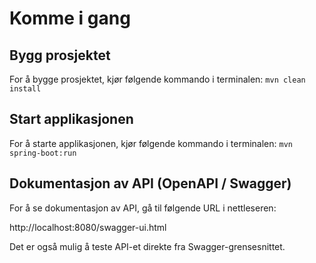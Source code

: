 # Komme i gang

## Bygg prosjektet

For å bygge prosjektet, kjør følgende kommando i terminalen:
```mvn clean install```

## Start applikasjonen

For å starte applikasjonen, kjør følgende kommando i terminalen:
```mvn spring-boot:run```

## Dokumentasjon av API (OpenAPI / Swagger)

For å se dokumentasjon av API, gå til følgende URL i nettleseren:

http://localhost:8080/swagger-ui.html

Det er også mulig å teste API-et direkte fra Swagger-grensesnittet.